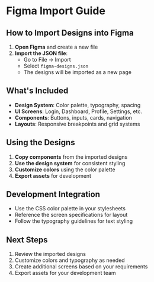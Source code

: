 # Figma Import Guide

## How to Import Designs into Figma

1. **Open Figma** and create a new file
2. **Import the JSON file**:
   - Go to File → Import
   - Select `figma-designs.json`
   - The designs will be imported as a new page

## What's Included

- **Design System**: Color palette, typography, spacing
- **UI Screens**: Login, Dashboard, Profile, Settings, etc.
- **Components**: Buttons, inputs, cards, navigation
- **Layouts**: Responsive breakpoints and grid systems

## Using the Designs

1. **Copy components** from the imported designs
2. **Use the design system** for consistent styling
3. **Customize colors** using the color palette
4. **Export assets** for development

## Development Integration

- Use the CSS color palette in your stylesheets
- Reference the screen specifications for layout
- Follow the typography guidelines for text styling

## Next Steps

1. Review the imported designs
2. Customize colors and typography as needed
3. Create additional screens based on your requirements
4. Export assets for your development team
